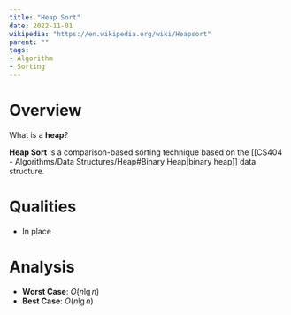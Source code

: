 ```yaml
---
title: "Heap Sort"
date: 2022-11-01
wikipedia: "https://en.wikipedia.org/wiki/Heapsort"
parent: ""
tags:
- Algorithm
- Sorting
---
```

# Overview

What is a **heap**?

**Heap Sort** is a comparison-based sorting technique based on the [[CS404 - Algorithms/Data Structures/Heap#Binary Heap|binary heap]] data structure.

# Qualities
- In place

# Analysis

* **Worst Case**: $O(n\lg{n})$
* **Best Case**: $O(n \lg{n})$
